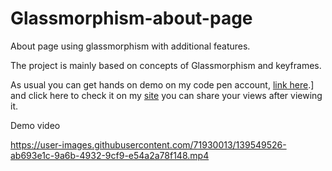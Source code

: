 # Glassmorphism-about-page
About page using glassmorphism with additional features.

The project is mainly based on concepts of Glassmorphism and keyframes.

As usual you can get hands on demo on my code pen account, [link here](https://codepen.io/bhargavkadali39/pen/BadwyGW).] and click here to check it on my [site](https://deployme.vercel.app/)
you can share your views after viewing it.

Demo video 

https://user-images.githubusercontent.com/71930013/139549526-ab693e1c-9a6b-4932-9cf9-e54a2a78f148.mp4

